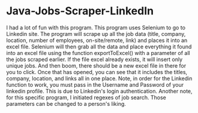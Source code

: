 # Java-Jobs-Scraper-LinkedIn

I had a lot of fun with this program. This program uses Selenium to go to Linkedin site. The program will scrape up all the job data (title, company, location, number of employees, on-site/remote, link) and places it into an excel file. Selenium will then grab all the data and place everything it found into an excel file using the function exportToExcel() with a parameter of all the jobs scraped earlier. If the file excel already exists, it will insert only unique jobs. And then boom, there should be a new excel file in there for you to click. Once that has opened, you can see that it includes the titles, company, location, and links all in one place. Note, in order for the Linkedin function to work, you must pass in the Username and Password of your linkedin profile. This is due to Linkedin's login authentication. Another note, for this specific program, I initiated regexes of job search. Those parameters can be changed to a person's liking. 

